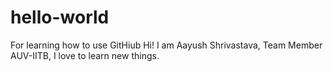# hello-world
For learning how to use GitHiub
Hi! I am Aayush Shrivastava, Team Member AUV-IITB, I love to learn new things.
